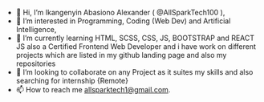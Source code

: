 - 👋 Hi, I’m Ikangenyin Abasiono Alexander ( @AllSparkTech100 ),
- 👀 I’m interested in Programming, Coding (Web Dev) and Artificial Intelligence,
- 🌱 I’m currently learning HTML, SCSS, CSS, JS, BOOTSTRAP and REACT JS also a Certified Frontend Web Developer and i have work on different projects which are listed in my github landing page and also my repositories
- 💞️ I’m looking to collaborate on any Project as it suites my skills and also searching for internship {Remote}
- 📫 How to reach me allsparktech1@gmail.com.

<!---
AllSparkTech100/AllSparkTech100 is a ✨ special ✨ repository because its `README.md` (this file) appears on your GitHub profile.
You can click the Preview link to take a look at your changes.
--->
